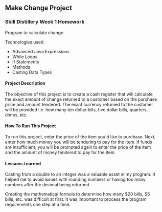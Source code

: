 ## Make Change Project

### Skill Distillery Week 1 Homework

Program to calculate change.

Technologies used:

* Advanced Java Expressions
* While Loops
* if Statements
* Methods
* Casting Data Types


#### Project Description

The objective of this project is to create a cash register that will calculate the exact amount of change returned to a customer based on the purchase price and amount tendered.
The exact currency returned to the customer will be provided i.e. how many ten dollar bills, five dollar bills, quarters, dimes, etc.

#### How To Run This Project

To run this project, enter the price of the item you'd like to purchase. Next, enter how much money you will be tendering to pay for the item. If funds are insufficient, you will be prompted again to enter the price of the item and the amount of money tendered to pay for the item.

#### Lessons Learned

Casting from a double to an integer was a valuable asset in my program. It helped me to avoid issues with rounding numbers or having too many numbers after the decimal being returned.

Creating the mathematical formula to determine how many $20 bills, $5 bills, etc. was difficult at first. It was important to process the program requirements one step at a time. 
